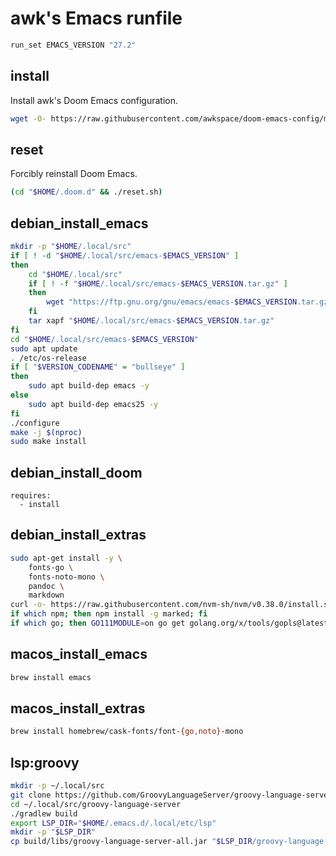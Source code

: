 # awk's Emacs runfile

```sh
run_set EMACS_VERSION "27.2"
```

## install

Install awk's Doom Emacs configuration.
```sh
wget -O- https://raw.githubusercontent.com/awkspace/doom-emacs-config/master/setup.sh | bash
```

## reset

Forcibly reinstall Doom Emacs.
```sh
(cd "$HOME/.doom.d" && ./reset.sh)
```

## debian_install_emacs
```sh
mkdir -p "$HOME/.local/src"
if [ ! -d "$HOME/.local/src/emacs-$EMACS_VERSION" ]
then
    cd "$HOME/.local/src"
    if [ ! -f "$HOME/.local/src/emacs-$EMACS_VERSION.tar.gz" ]
    then
        wget "https://ftp.gnu.org/gnu/emacs/emacs-$EMACS_VERSION.tar.gz"
    fi
    tar xapf "$HOME/.local/src/emacs-$EMACS_VERSION.tar.gz"
fi
cd "$HOME/.local/src/emacs-$EMACS_VERSION"
sudo apt update
. /etc/os-release
if [ "$VERSION_CODENAME" = "bullseye" ]
then
    sudo apt build-dep emacs -y
else
    sudo apt build-dep emacs25 -y
fi
./configure
make -j $(nproc)
sudo make install
```

## debian_install_doom
```
requires:
  - install
```

## debian_install_extras
```sh
sudo apt-get install -y \
    fonts-go \
    fonts-noto-mono \
    pandoc \
    markdown
curl -o- https://raw.githubusercontent.com/nvm-sh/nvm/v0.38.0/install.sh | bash
if which npm; then npm install -g marked; fi
if which go; then GO111MODULE=on go get golang.org/x/tools/gopls@latest; fi
```

## macos_install_emacs

```sh
brew install emacs
```

## macos_install_extras

```sh
brew install homebrew/cask-fonts/font-{go,noto}-mono
```

## lsp:groovy

```sh
mkdir -p ~/.local/src
git clone https://github.com/GroovyLanguageServer/groovy-language-server ~/.local/src/
cd ~/.local/src/groovy-language-server
./gradlew build
export LSP_DIR="$HOME/.emacs.d/.local/etc/lsp"
mkdir -p "$LSP_DIR"
cp build/libs/groovy-language-server-all.jar "$LSP_DIR/groovy-language-server-all.jar"
```
